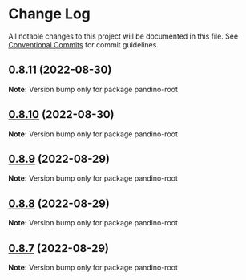 # Change Log

All notable changes to this project will be documented in this file.
See [Conventional Commits](https://conventionalcommits.org) for commit guidelines.

## 0.8.11 (2022-08-30)

**Note:** Version bump only for package pandino-root

## [0.8.10](https://github.com/BlackBeltTechnology/pandino/compare/v0.8.9...v0.8.10) (2022-08-30)

**Note:** Version bump only for package pandino-root

## [0.8.9](https://github.com/BlackBeltTechnology/pandino/compare/v0.8.8...v0.8.9) (2022-08-29)

**Note:** Version bump only for package pandino-root

## [0.8.8](https://github.com/BlackBeltTechnology/pandino/compare/v0.8.7...v0.8.8) (2022-08-29)

**Note:** Version bump only for package pandino-root

## [0.8.7](https://github.com/BlackBeltTechnology/pandino/compare/v0.8.6...v0.8.7) (2022-08-29)

**Note:** Version bump only for package pandino-root
